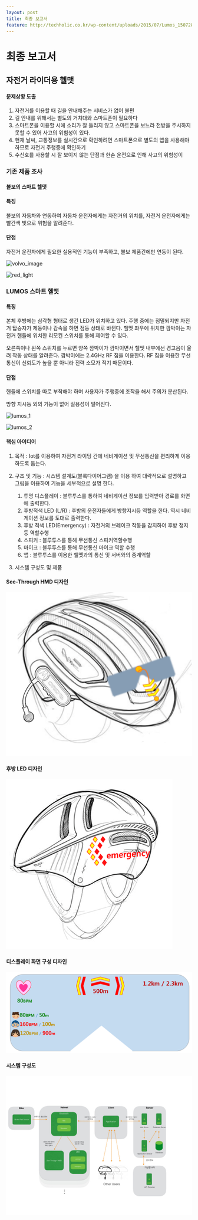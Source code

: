```yaml
---
layout: post
title: 최종 보고서
feature: http://techholic.co.kr/wp-content/uploads/2015/07/Lumos_150728_2.jpg
---
```


# 최종 보고서

	
##  자전거 라이더용 헬맷

#### 문제상황 도출 

1. 자전거를 이용할 때 길을 안내해주는 서비스가 없어 불편
2. 길 안내를 위해서는 별도의 거치대와 스마트폰이 필요하다
3. 스마트폰을 이용할 시에 소리가 잘 들리지 않고 스마트폰을 보느라 전방을 주시하지 못할 수 있어 사고의 위험성이 있다.
4. 현재 날씨, 교통정보를 실시간으로 확인하려면 스마트폰으로 별도의 앱을 사용해야 하므로 자전거 주행중에 확인하기 
5. 수신호를 사용할 시 잘 보이지 않는 단점과 한손 운전으로 인해 사고의 위험성이 


### 기존 제품 조사

#### 볼보의 스마트 헬맷

#### 특징 
볼보의 자동차와 연동하여 자동차 운전자에게는 자전거의 위치를, 자전거 운전자에게는 빨간색 빛으로 위험을 알려준다.
	
#### 단점
자전거 운전자에게 필요한 실용적인 기능이 부족하고, 볼보 제품간에만 연동이 된다.

![volvo_image](http://img.danawa.com/cp_images/service/121/2818423/volvo_150103_1.jpg)

![red_light](http://img.danawa.com/cp_images/service/121/2818423/volvo_150103_3.jpg)	



### LUMOS 스마트 헬맷 

#### 특징
	
본체 후방에는 삼각형 형태로 생긴 LED가 위치하고 있다. 주행 중에는 점멸되지만 자전거 탑승자가 제동이나 감속을 하면 점등 상태로 바뀐다. 헬멧 좌우에 위치한 깜박이는 자전거 핸들에 위치한 리모컨 스위치를 통해 제어할 수 있다.
	
오른쪽이나 왼쪽 스위치를 누르면 양쪽 깜박이가 깜박이면서 헬멧 내부에선 경고음이 울려 작동 상태를 알려준다. 깜박이에는 2.4GHz RF 칩을 이용한다. RF 칩을 이용한 무선 통신이 신뢰도가 높을 뿐 아니라 전력 소모가 적기 때문이다.
	
#### 단점
	
핸들에 스위치를 따로 부착해야 하며 사용자가 주행중에 조작을 해서 주의가 분산된다.
	
방향 지시등 외의 기능이 없어 실용성이 떨어진다.


![lumos_1](http://techholic.co.kr/wp-content/uploads/2015/07/Lumos_150728_2.jpg)

![lumos_2](http://techholic.co.kr/wp-content/uploads/2015/07/Lumos_150728_3.jpg)


	
#### 핵심 아이디어


1. 목적 : Iot를 이용하여 자전거 라이딩 간에 네비게이션 및 무선통신을 편리하게 이용하도록 돕는다. 

2. 구조 및 기능 : 시스템 설계도(블록다이어그램) 을 이용 하여 대략적으로 설명하고 그림을 이용하여 기능을 세부적으로 설명 한다.
	1. 투명 디스플레이 : 블루투스를 통하여 네비게이션 정보를 입력받아 경로를 화면에 출력한다.
	1. 후방적색 LED (L/R) : 후방의 운전자들에게 방향지시등 역할을 한다. 역시 네비게이션 정보를 토대로 출력한다.
	1. 후방 적색 LED(Emergency) : 자전거의 브레이크 작동을 감지하여 후방 정지등 역할수행
	1. 스피커 : 블루투스를 통해 무선통신 스피커역할수행
	1. 마이크 : 블루투스를 통해 무선통신 마이크 역할 수행 
	1. 앱 : 블루투스를 이용한  헬멧과의 통신 및 서버와의 중계역할
2. 시스템 구성도 및 제품 


#### See-Through HMD 디자인
![hmd](/assets/img/final/hmd.png)

#### 후방 LED 디자인
![led](/assets/img/final/led.png)
	
#### 디스플레이 화면 구성 디자인
![view](/assets/img/final/view.png)

#### 시스템 구성도
![diagram](/assets/img/final/diagram.jpeg)




